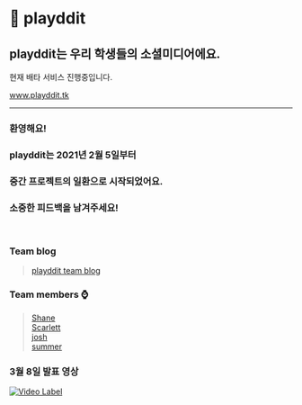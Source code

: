 # 📱 playddit
## playddit는 우리 학생들의 소셜미디어에요.

현재 배타 서비스 진행중입니다.

www.playddit.tk

<hr>

### 환영해요!
### playddit는 2021년 2월 5일부터
### 중간 프로젝트의 일환으로 시작되었어요.
### 소중한 피드백을 남겨주세요!
<br>

### Team blog
>[playddit team blog](./teamBlog/teamblog.md)
### Team members ⌚️
>[Shane](https://github.com/Shane-Park)   
>[Scarlett](https://github.com/Scarl-ett)   
>[josh](https://github.com/JeonghoonWon)   
>[summer](https://github.com/5UMMER)   

### 3월 8일 발표 영상
[![Video Label](http://img.youtube.com/vi/S1e29gxoSLQ/maxresdefault.jpg)](https://youtu.be/S1e29gxoSLQ) 

